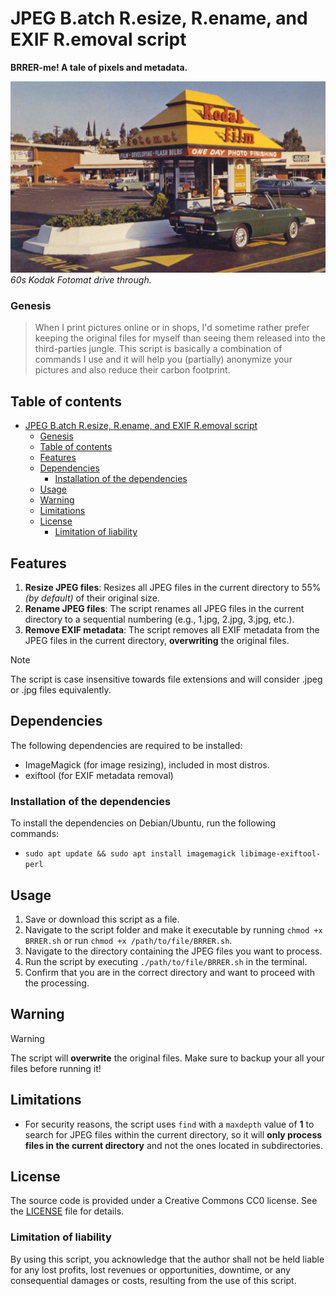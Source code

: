 
# JPEG B.atch R.esize, R.ename, and EXIF R.emoval script

**BRRER-me! A tale of pixels and metadata.**

![Banner Image](/img/photo_booth.png "A banner image depicting a kodak photo booth (Source Flickr).")
*60s Kodak Fotomat drive through.*

### Genesis

> When I print pictures online or in shops, I'd sometime rather prefer keeping the original files for myself than seeing them released into the third-parties jungle. This script is basically a combination of commands I use and it will help you (partially) anonymize your pictures and also reduce their carbon footprint.

## Table of contents

- [JPEG B.atch R.esize, R.ename, and EXIF R.emoval script](#jpeg-batch-resize-rename-and-exif-removal-script)
    - [Genesis](#genesis)
  - [Table of contents](#table-of-contents)
  - [Features](#features)
  - [Dependencies](#dependencies)
    - [Installation of the dependencies](#installation-of-the-dependencies)
  - [Usage](#usage)
  - [Warning](#warning)
  - [Limitations](#limitations)
  - [License](#license)
    - [Limitation of liability](#limitation-of-liability)

## Features

1. **Resize JPEG files**: Resizes all JPEG files in the current directory to 55% *(by default)* of their original size.
2. **Rename JPEG files**: The script renames all JPEG files in the current directory to a sequential numbering (e.g., 1.jpg, 2.jpg, 3.jpg, etc.).
3. **Remove EXIF metadata**: The script removes all EXIF metadata from the JPEG files in the current directory, **overwriting** the original files.

>[!NOTE]
> The script is case insensitive towards file extensions and will consider .jpeg or .jpg files equivalently.

## Dependencies

The following dependencies are required to be installed:

* ImageMagick (for image resizing), included in most distros.
* exiftool (for EXIF metadata removal)

### Installation of the dependencies

To install the dependencies on Debian/Ubuntu, run the following commands:

* `sudo apt update && sudo apt install imagemagick libimage-exiftool-perl`

## Usage

1. Save or download this script as a file.
2. Navigate to the script folder and make it executable by running `chmod +x BRRER.sh` or run `chmod +x /path/to/file/BRRER.sh`.
3. Navigate to the directory containing the JPEG files you want to process.
4. Run the script by executing `./path/to/file/BRRER.sh` in the terminal.
5. Confirm that you are in the correct directory and want to proceed with the processing.

## Warning

>[!WARNING]
> The script will **overwrite** the original files. Make sure to backup your all your files before running it!

## Limitations

* For security reasons, the script uses `find` with a `maxdepth` value of **1** to search for JPEG files within the current directory, so it will **only process files in the current directory** and not the ones located in subdirectories.

## License

The source code is provided under a Creative Commons CC0 license. See the [LICENSE](/LICENSE) file for details.

### Limitation of liability

By using this script, you acknowledge that the author shall not be held liable for any lost profits, lost revenues or opportunities, downtime, or any consequential damages or costs, resulting from the use of this script.
